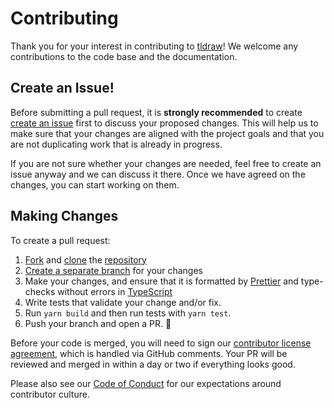 # Contributing

Thank you for your interest in contributing to [tldraw](https://github.com/tldraw/tldraw)! We welcome any contributions to the code base and the documentation.

## Create an Issue!

Before submitting a pull request, it is **strongly recommended** to create [create an issue](https://github.com/tldraw/tldraw/issues/new/choose) first to discuss your proposed changes. This will help us to make sure that your changes are aligned with the project goals and that you are not duplicating work that is already in progress.

If you are not sure whether your changes are needed, feel free to create an issue anyway and we can discuss it there. Once we have agreed on the changes, you can start working on them.

## Making Changes

To create a pull request:

1. [Fork](https://docs.github.com/en/github/getting-started-with-github/fork-a-repo) and [clone](https://docs.github.com/en/github/creating-cloning-and-archiving-repositories/cloning-a-repository) the [repository](https://github.com/tldraw/tldraw)
2. [Create a separate branch](https://docs.github.com/en/desktop/contributing-and-collaborating-using-github-desktop/managing-branches) for your changes
3. Make your changes, and ensure that it is formatted by [Prettier](https://prettier.io) and type-checks without errors in [TypeScript](https://www.typescriptlang.org/)
4. Write tests that validate your change and/or fix.
5. Run `yarn build` and then run tests with `yarn test`.
6. Push your branch and open a PR. 🚀

Before your code is merged, you will need to sign our [contributor license agreement](https://tldraw.dev/cla), which is handled via GitHub comments. Your PR will be reviewed and merged in within a day or two if everything looks good.

Please also see our [Code of Conduct](https://github.com/tldraw/tldraw/blob/main/CODE_OF_CONDUCT.md) for our expectations around contributor culture.
